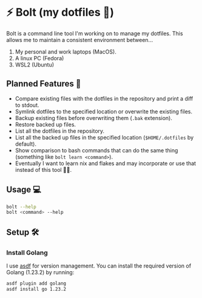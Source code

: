 # ⚡️ Bolt (my dotfiles 📂)

Bolt is a command line tool I'm working on to manage my dotfiles. This allows me to
maintain a consistent environment between...

1. My personal and work laptops (MacOS).
2. A linux PC (Fedora)
3. WSL2 (Ubuntu)

## Planned Features 📝

- Compare existing files with the dotfiles in the repository and print a diff
to stdout.
- Symlink dotfiles to the specified location or overwrite the existing files.
- Backup existing files before overwriting them (`.bak` extension).
- Restore backed up files.
- List all the dotfiles in the repository.
- List all the backed up files in the specified location (`$HOME/.dotfiles` by
default).
- Show comparison to bash commands that can do the same thing (something like
`bolt learn <command>`).
- Eventually I want to learn nix and flakes and may incorporate or use that
instead of this tool 🤷🏽.

## Usage 💻

```bash
bolt --help
bolt <command> --help
```

## Setup 🛠

### Install Golang

I use [asdf](https://asdf-vm.com/) for version management. You can install the
required version of Golang (1.23.2) by running:

```bash
asdf plugin add golang
asdf install go 1.23.2
```
